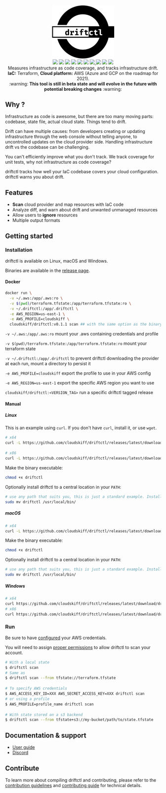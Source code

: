 <p align="center">
  <img width="201" src="assets/icon.svg" alt="Driftctl"><br>
  <img src="https://circleci.com/gh/cloudskiff/driftctl.svg?style=shield"/>
  <img src="https://goreportcard.com/badge/github.com/cloudskiff/driftctl"/>
  <img src="https://img.shields.io/github/license/cloudskiff/driftctl">
  <img src="https://img.shields.io/github/v/release/cloudskiff/driftctl">
  <img src="https://img.shields.io/github/go-mod/go-version/cloudskiff/driftctl">
  <img src="https://img.shields.io/github/downloads/cloudskiff/driftctl/total.svg"/>
  <a href="https://codecov.io/gh/cloudskiff/driftctl">
    <img src="https://codecov.io/gh/cloudskiff/driftctl/branch/main/graph/badge.svg?token=8C5R02G5S7"/>
  </a>
  <img src="https://img.shields.io/docker/pulls/cloudskiff/driftctl"/>
  <img src="https://img.shields.io/microbadger/layers/cloudskiff/driftctl"/>
  <img src="https://img.shields.io/docker/image-size/cloudskiff/driftctl"/>

<br>
  Measures infrastructure as code coverage, and tracks infrastructure drift.<br>
  <strong>IaC:</strong> Terraform, <strong>Cloud platform:</strong> AWS (Azure and GCP on the roadmap for 2021).<br>
  :warning: <strong>This tool is still in beta state and will evolve in the future with potential breaking changes</strong> :warning:
</p>

## Why ?

Infrastructure as code is awesome, but there are too many moving parts: codebase, state file, actual cloud state. Things tend to drift.

Drift can have multiple causes: from developers creating or updating infrastructure through the web console without telling anyone, to uncontrolled updates on the cloud provider side. Handling infrastructure drift vs the codebase can be challenging.

You can't efficiently improve what you don't track. We track coverage for unit tests, why not infrastructure as code coverage?

driftctl tracks how well your IaC codebase covers your cloud configuration. driftctl warns you about drift.

## Features

- **Scan** cloud provider and map resources with IaC code
- Analyze diff, and warn about drift and unwanted unmanaged resources
- Allow users to **ignore** resources
- Multiple output formats

## Getting started

### Installation

driftctl is available on Linux, macOS and Windows.

Binaries are available in the [release page](https://github.com/cloudskiff/driftctl/releases).

#### Docker

```bash
docker run \
  -v ~/.aws:/app/.aws:ro \
  -v $(pwd)/terraform.tfstate:/app/terraform.tfstate:ro \
  -v ~/.driftctl:/app/.driftctl \
  -e AWS_REGION=us-east-1 \
  -e AWS_PROFILE=cloudskiff \
  cloudskiff/driftctl:v0.1.1 scan ## with the same option as the binary version
```

`-v ~/.aws:/app/.aws:ro` mount your .aws containing credentials and profile

`-v $(pwd)/terraform.tfstate:/app/terraform.tfstate:ro` mount your terraform state

`-v ~/.driftctl:/app/.driftctl` to prevent driftctl downloading the provider at each run, mount a directory to persist it

`-e AWS_PROFILE=cloudskiff` export the profile to use in your AWS config

`-e AWS_REGION=us-east-1` export the specific AWS region you want to use

`cloudskiff/driftctl:<VERSION_TAG>` run a specific driftctl tagged release

#### Manual

##### Linux

This is an example using `curl`. If you don't have `curl`, install it, or use `wget`.

```bash
# x64
curl -L https://github.com/cloudskiff/driftctl/releases/latest/download/driftctl_linux_amd64 -o driftctl

# x86
curl -L https://github.com/cloudskiff/driftctl/releases/latest/download/driftctl_linux_386 -o driftctl
```

Make the binary executable:

```bash
chmod +x driftctl
```

Optionally install driftctl to a central location in your `PATH`:

```bash
# use any path that suits you, this is just a standard example. Install sudo if needed. 
sudo mv driftctl /usr/local/bin/
```

##### macOS

```bash
# x64
curl -L https://github.com/cloudskiff/driftctl/releases/latest/download/driftctl_darwin_amd64 -o driftctl
```

Make the binary executable:

```bash
chmod +x driftctl
```

Optionally install driftctl to a central location in your `PATH`:

```bash
# use any path that suits you, this is just a standard example. Install sudo if needed. 
sudo mv driftctl /usr/local/bin/
```

##### Windows

```bash
# x64
curl https://github.com/cloudskiff/driftctl/releases/latest/download/driftctl_windows_amd64.exe -o driftctl.exe
# x86
curl https://github.com/cloudskiff/driftctl/releases/latest/download/driftctl_windows_386.exe -o driftctl.exe
```

### Run

Be sure to have [configured](doc/cmd/scan/supported_resources/aws.md#authentication) your AWS credentials.

You will need to assign [proper permissions](doc/cmd/scan/supported_resources/aws.md#least-privileged-policy) to allow driftctl to scan your account.

```bash
# With a local state
$ driftctl scan
# Same as
$ driftctl scan --from tfstate://terraform.tfstate

# To specify AWS credentials
$ AWS_ACCESS_KEY_ID=XXX AWS_SECRET_ACCESS_KEY=XXX driftctl scan
# or using a profile
$ AWS_PROFILE=profile_name driftctl scan

# With state stored on a s3 backend
$ driftctl scan --from tfstate+s3://my-bucket/path/to/state.tfstate
```
## Documentation & support

- [User guide](doc/README.md)
- [Discord](https://discord.gg/eYGHUa75Q2)

## Contribute

To learn more about compiling driftctl and contributing, please refer to the [contribution guidelines](.github/CONTRIBUTING.md) and [contributing guide](doc/contributing/README.md) for technical details.

